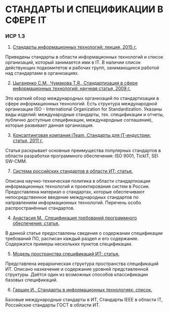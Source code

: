 # СТАНДАРТЫ И СПЕЦИФИКАЦИИ В СФЕРЕ IT
### ИСР 1.3


1. [Стандарты информационных технологий: лекция, 2015 г.](https://studfiles.net/preview/4288308/page:26/)

 Приведены стандарты в области информационных технологий и список организаций, который занимается ими в IT. В наличии список действующих подкомитетов и рабочих групп, занимающихся работой над стандартами в организациях.

2. [Цыганенко С.М., Чумакова Т.Я.,  Стандартизация в сфере информационных технологий: научная статья, 2009 г.](https://cyberleninka.ru/article/n/standartizatsiya-v-sfere-informatsionnyh-tehnologiy)

 Это краткий обзор международных организаций по стандартизации в сфере информационных технологий. Есть структура международной организации ISO - International Organization for Standardization. Указаны виды изделий: международные стандарты, тех. спецификации и отчеты, публично доступные спецификации,
международные соглашения), которые развивает данная организация.

3. [Консалтинговая компания iTeam, Стандарты для IT-индустрии: статья, 2011 г.](https://blog.iteam.ru/standarty-dlya-it-industrii/)

 Статья раскрывает основные преимущества популярных стандартов в области разработки программного обеспечения: ISO 9001, TickIT, SEI SW-CMM.

7. [Система российских стандартов в области ИТ: статья.](https://infopedia.su/9xa70d.html)

 Описана научно-техническая политика в области стандартизации информационных технологий и проектирования систем в России.
Предоставлена материал о стандартах, которые обеспечивают непосредственное введение международных стандартов по направлениям
информационных технологий. Перечень особо распространённых стандартов.

4. [Анастасия М., Спецификация требований программного обеспечения: статья.](https://magora-systems.ru/software-requirement-specification/)

 В данной статье предоставлены сведения о содержании спецификации требований ПО, расписан каждый раздел и его содержание. Содержатся примеры нескольких пунктов спецификации. 

5. [Модель пространства спецификаций ИТ: статья.](https://infopedia.su/9xa70b.html)

 Представлена иерархическая структура пространства спецификаций ИТ. Описано назначение и содержание уровней представленной структуры.
Даётся один из возможных способов классификации базовых спецификаций.

6. [Гаршин И., Стандарты в информационных технологиях: список.](https://www.garshin.ru/it/_htm/standards/it-standards.htm)

 Базовые международные стандарты в ИТ, Стандарты IEEE в области IT, Российские стандарты ГОСТ в области ИТ.


